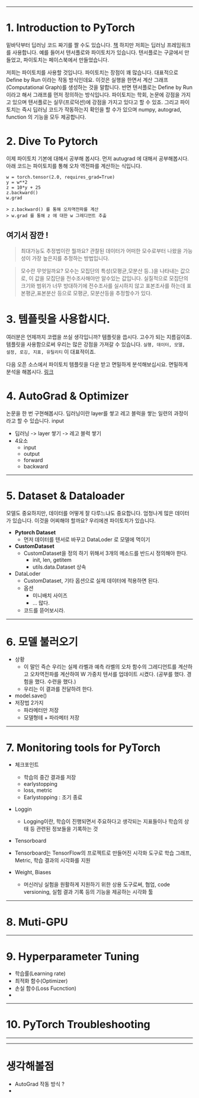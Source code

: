 
---
# 1.  Introduction to PyTorch
밑바닥부터 딥러닝 코드 짜기를 짤 수도 있습니다. [책](https://www.aladin.co.kr/shop/wproduct.aspx?ItemId=256067157&start=slayer)
하지만 저희는 딥러닝 프레임워크를 사용합니다. 예를 들어서 텐서플로와 파이토치가 있습니다. 텐서플로는 구글에서 만들었고, 파이토치는 페이스북에서 만들었습니다. 

저희는 파이토치를 사용할 것입니다. 파이토치는 장점이 꽤 많습니다. 대표적으로 Define by Run 이라는 작동 방식인데요. 이것은 실행을 한면서 계산 그래프(Computational Graph)를 생성하는 것을 말합니다. 반면 텐서플로는 Define by Run 이라고 해서 그래프를 먼저 정의하는 방식입니다. 파이토치는 학회, 논문에 강점을 가지고 있으며 텐서플로는 실무(프로덕션)에 강점을 가지고 있다고 할 수 있죠. 그리고 파이토치는 즉시 딥러닝 코드가 작동하는지 확인을 할 수가 있으며 numpy, autograd, function 의 기능을 모두 제공합니다. 

# 2. Dive To Pytorch
이제 파이토치 기본에 대해서 공부해 봅시다. 먼저 autugrad 에 대해서 공부해봅시다. 아래 코드는 파이토치를 통해 오차 역전파를 계산하는 식입니다.
```
w = torch.tensor(2.0, requires_grad=True)
y = w**2
z = 10*y + 25
z.backward()
w.grad

> z.backward() 를 통해 오차역전파를 계산
> w.grad 를 통해 z 에 대한 w 그레디언트 추출
```

## 여기서 잠깐 ! 
> 최대가능도 추정법이란 뭘까요? 관찰된 데이터가 어떠한 모수로부터 나왔을 가능성이 가장 높은지를 추정하는 방법입니다. 

> 모수란 무엇일까요? 모수는 모집단의 특성(모평균,모분산 등..)을 나타내는 값으로, 이 값을 모집단을 전수조사해야만 알수있는 값입니다. 실질적으로 모집단의 크기와 범위가 너무 방대하기에 전수조사를 실시하지 않고 표본조사를 하는데 표본평균,표본분산 등으로 모평균, 모분산등을 추정할수가 있다.




# 3. 템플릿을 사용합시다.
여러분은 언제까지 코랩을 쓰실 생각입니까? 템플릿을 씁시다. 고수가 되는 지름길이죠. 템플릿을 사용함으로써 우리는 많은 강점을 가져갈 수 있습니다. `실행, 데이터, 모델,  설정, 로깅, 지표, 유틸리티` 이 대표적이죠. 

다음 오픈 소스에서 파이토치 템플릿을 다운 받고 면밀하게 분석해보십시요. 면밀하게 분석을 해봅시다. [링크](https://github.com/victoresque/pytorch-template)


# 4. AutoGrad & Optimizer
논문을 한 번 구현해봅시다. 딥러닝이란 layer를 쌓고 레고 블럭을 쌓는 일련의 과정이라고 할 수 있습니다. input
- 딥러닝 -> layer 쌓기 -> 레고 블럭 쌓기
- 4요소
  - input
  - output
  - forward
  - backward




---

# 5. Dataset & Dataloader
모델도 중요하지만, 데이터를 어떻게 잘 다루느냐도 중요합니다. 엄청나게 많은 데이터가 있습니다. 이것을 어찌해야 할까요? 우리에겐 파이토치가 있습니다. 
- **Pytorch Dataset**
  - 먼저 데이터를 텐서로 바꾸고 DataLoder 로 모델에 먹이기
- **CustomDataset**
  - CustomDataset을 정의 하기 위해서 3개의 메소드를 반드시 정의해야 한다.
    - init, len, getitem
    - utils.data.Dataset 상속
- DataLoder
  - CustomDataset, 기타 옵션으로 실제 데이터에 적용하면 된다.
  - 옵션
    - 미니배치 사이즈
    - ... 많다.
  - 코드를 뜯어보시라.


---
# 6. 모델 불러오기
- 상황
  - 이 말인 즉슨 우리는 실제 라벨과 예측 라벨의 오차 함수의 그레디언트를 계산하고 오차역전파를 계산하여 W 가중치 텐서를 업데이트 시켰다. (공부를 했다. 경험을 했다. 수련을 했다.)
  - 우리는 이 결과를 전달하려 한다.
- model.save() 
- 저장법 2가지
  - 파라메터만 저장
  - 모델형테 + 파라메터 저장




---
# 7. Monitoring tools for PyTorch
- 체크포인트
  - 학습의 중간 결과를 저장
  - earlystopping 
  - loss, metric
  - Earlystopping : 조기 종료

- Loggin
  - Logging이란, 학습이 진행되면서 주요하다고 생각되는 지표들이나 학습의 상태 등 관련된 정보들을 기록하는 것

- Tensorboard
- Tensorboard는 TensorFlow의 프로젝트로 만들어진 시각화 도구로 학습 그래프, Metric, 학습 결과의 시각화를 지원

- Weight, Biases
  - 머신러닝 실험을 원활하게 지원하기 위한 상용 도구로써, 협업, code versioning, 실험 결과 기록 등의 기능을 제공하는 시각화 툴
---
# 8. Muti-GPU




---

# 9. Hyperparameter Tuning
- 학습률(Learning rate)
- 최적화 함수(Optimizer)
- 손실 함수(Loss Fucnction)
-  


---

# 10. PyTorch Troubleshooting




---


---
# 생각해볼점
- AutoGrad 작동 방식 ? 
- 

